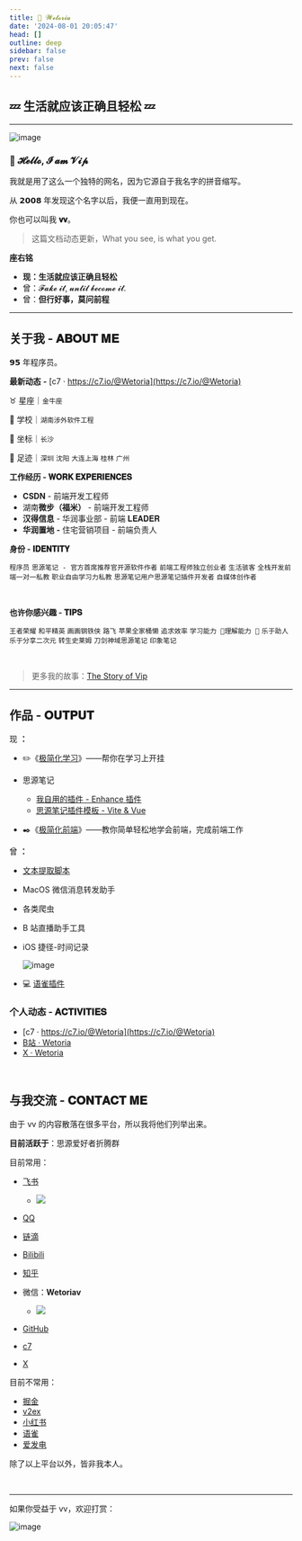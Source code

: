 ```yaml
---
title: 🌈 𝓦𝓮𝓽𝓸𝓻𝓲𝓪
date: '2024-08-01 20:05:47'
head: []
outline: deep
sidebar: false
prev: false
next: false
---
```




##  **💤 生活就应该正确且轻松 💤** 

---

​![image](https://raw.githubusercontent.com/Wetoria/mine-site/main/docs/contents/siyuan/assets/image-20240801200835-odc986e.png)​

###  **👋 𝓗𝓮𝓵𝓵𝓸, 𝓘 𝓪𝓶 𝓥𝓲𝓹**

我就是用了这么一个独特的网名，因为它源自于我名字的拼音缩写。

从 **𝟮𝟬𝟬𝟴** 年发现这个名字以后，我便一直用到现在。

你也可以叫我 **𝐯𝐯**。

> 这篇文档动态更新，What you see, is what you get.

**座右铭**

* **现：生活就应该正确且轻松**
* 曾：<span data-type="text" style="color: var(--b3-font-color6);">𝓕𝓪𝓴𝓮 𝓲𝓽, 𝓾𝓷𝓽𝓲𝓵 𝓫𝓮𝓬𝓸𝓶𝓮 𝓲𝓽.</span>
* 曾：**但行好事，莫问前程**

---

## **关于我 - 𝐀𝐁𝐎𝐔𝐓 𝐌𝐄**

𝟵𝟱 年程序员。

**最新动态**  **-**  [c7 · https://c7.io/@Wetoria](https://c7.io/@Wetoria)

♉️ 星座｜`金牛座`​​

🏫 学校｜`湖南涉外软件工程`​​

📍 坐标｜`长沙`​​

👣 足迹｜`深圳`​​  `沈阳`​​  `大连`​​  `上海`​​  `桂林`​​  `广州`​​

**工作经历 - 𝐖𝐎𝐑𝐊 𝐄𝐗𝐏𝐄𝐑𝐈𝐄𝐍𝐂𝐄𝐒**

* **CSDN** - 前端开发工程师
* 湖南**微步（福米）**  - 前端开发工程师
* **汉得信息** - 华润事业部 - 前端 𝐋𝐄𝐀𝐃𝐄𝐑
* **华润置地**  **-**  住宅营销项目 - 前端负责人

**身份 - 𝐈𝐃𝐄𝐍𝐓𝐈𝐓𝐘**

​` 程序员 `​  ` 思源笔记 - 官方首席推荐官 `​  ` 开源软件作者 `​  ` 前端工程师 `​  ` 独立创业者 `​  ` 生活骇客 `​  ` 全栈开发 `​  ` 前端一对一私教 `​  ` 职业自由 `​  `学习力私教`​  `思源笔记用户`​  `思源笔记插件开发者`​  `自媒体创作者`​

‍

**也许你感兴趣 - 𝐓𝐈𝐏𝐒**

​` 王者荣耀 `​​  ` 和平精英 `​  ` 画画 `​  ` 钢铁侠 `​  `路飞`​  `苹果全家桶`​  `懒`​  ` 追求效率 `​  ` 学习能力 💯 `​  `理解能力 💯`​  ` 乐于助人 `​  `乐于分享`​  ` 二次元 `​  `转生史莱姆`​  `刀剑神域`​  `思源笔记`​  `印象笔记`​

‍

> 更多我的故事：[The Story of Vip](https://simplest-frontend.feishu.cn/wiki/TWgLwS8vhiRt4ckQ4INcFffBneb)

---

## **作品 - 𝐎𝐔𝐓𝐏𝐔𝐓**

现 **：**

* ✏️《[极简化学习](https://sstudy.wiki)》——帮你在学习上开挂
* 思源笔记

  * [我自用的插件 - Enhance 插件](https://simplest-frontend.feishu.cn/docx/B3NndXHi7oLLXJxnxQmcczRsnse)
  * [思源笔记插件模板 - Vite &amp; Vue](https://github.com/Wetoria/plugin-sample-vite-vue)
* ✒️《[极简化前端](https://sfe.wiki)》——教你简单轻松地学会前端，完成前端工作

曾 **：**

* [文本提取脚本](https://github.com/Wetoria/Code-Extractor)
* MacOS 微信消息转发助手
* 各类爬虫
* B 站直播助手工具
* iOS 捷径-时间记录  

  ​![image](https://raw.githubusercontent.com/Wetoria/mine-site/main/docs/contents/siyuan/assets/image-20240801201725-3z62ysc.png)​
* 💻  [语雀插件](https://www.yuque.com/wetoria/simplest-frontend/fzv336)

### **个人动态 - 𝐀𝐂𝐓𝐈𝐕𝐈𝐓𝐈𝐄𝐒**

* [c7 · https://c7.io/@Wetoria](https://c7.io/@Wetoria)
* [B站 · Wetoria](https://space.bilibili.com/1905493/dynamic?spm_id_from=333.1365.list.card_avatar.click)
* [X · Wetoria](https://twitter.com/Wetoriav)

‍

## **与我交流 - 𝐂𝐎𝐍𝐓𝐀𝐂𝐓 𝐌𝐄**

由于 vv 的内容散落在很多平台，所以我将他们列举出来。

**目前活跃于**：思源爱好者折腾群

目前常用：

* [飞书](https://simplest-frontend.feishu.cn/docx/R1UxdUYPtoWVi2xapQXclJd2nUh#TIAvdsbvEopoy2xEalbcjSqRnih)

  * ​![](https://raw.githubusercontent.com/Wetoria/mine-site/main/docs/contents/siyuan/assets/network-asset-asynccode-20240801202052-6jgmuax.jpg)​
* [QQ](https://qm.qq.com/q/8zJLhKPEXe)
* [链滴](https://ld246.com/member/Wetoria)
* [Bilibili](https://space.bilibili.com/1905493)
* [知乎](https://www.zhihu.com/people/wetoria)
* <span data-type="text" style="color: var(--b3-font-color6);">微信</span>：**Wetoriav**

  * ​![](https://raw.githubusercontent.com/Wetoria/mine-site/main/docs/contents/siyuan/assets/network-asset-asynccode-20240801202519-birq64i.jpg)​
* [GitHub](https://github.com/Wetoria)
* [c7](https://c7.io/@Wetoria)
* [X](https://twitter.com/Wetoriav)

目前不常用：

* [掘金](https://juejin.cn/user/2682464104099694)
* [v2ex](https://v2ex.com/member/Wetoria)
* [小红书](https://www.xiaohongshu.com/user/profile/633ec36b000000001901d452?xhsshare=CopyLink&appuid=633ec36b000000001901d452&apptime=1695011375)
* [语雀](https://www.yuque.com/wetoria)
* [爱发电](https://afdian.net/a/Wetoria)

除了以上平台以外，皆非我本人。

‍

---

如果你受益于 vv，欢迎打赏：

​![image](https://raw.githubusercontent.com/Wetoria/mine-site/main/docs/contents/siyuan/assets/image-20240801202437-fabg1uy.png)​
